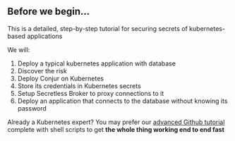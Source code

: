 ## Before we begin...
This is a detailed, step-by-step tutorial for securing secrets of kubernetes-based applications

We will:
1. Deploy a typical kubernetes application with database
2. Discover the risk
3. Deploy Conjur on Kubernetes
4. Store its credentials in Kubernetes secrets
5. Setup Secretless Broker to proxy connections to it
6. Deploy an application that connects to the database without knowing its password

Already a Kubernetes expert? You may prefer our [advanced Github tutorial](https://github.com/cyberark/secretless-broker/tree/master/demos/k8s-demo) complete with shell scripts to get **the whole thing working end to end fast**
